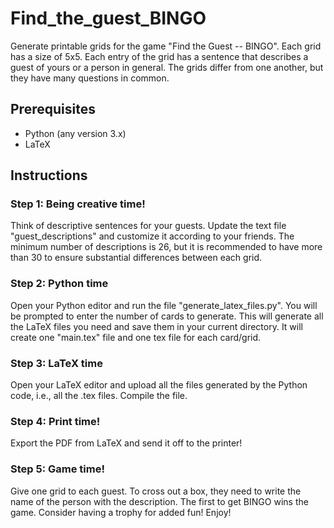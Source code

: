 # Find_the_guest_BINGO

Generate printable grids for the game "Find the Guest -- BINGO". Each grid has a size of 5x5. Each entry of the grid has a sentence that describes a guest of yours or a person in general. The grids differ from one another, but they have many questions in common.

## Prerequisites
- Python (any version 3.x)
- LaTeX

## Instructions

### Step 1: Being creative time!
Think of descriptive sentences for your guests. Update the text file "guest_descriptions" and customize it according to your friends. The minimum number of descriptions is 26, but it is recommended to have more than 30 to ensure substantial differences between each grid.

### Step 2: Python time
Open your Python editor and run the file "generate_latex_files.py". You will be prompted to enter the number of cards to generate. This will generate all the LaTeX files you need and save them in your current directory. It will create one "main.tex" file and one tex file for each card/grid.

### Step 3: LaTeX time
Open your LaTeX editor and upload all the files generated by the Python code, i.e., all the .tex files. Compile the file.

### Step 4: Print time!
Export the PDF from LaTeX and send it off to the printer!

### Step 5: Game time!
Give one grid to each guest. To cross out a box, they need to write the name of the person with the description. The first to get BINGO wins the game. Consider having a trophy for added fun! Enjoy!
